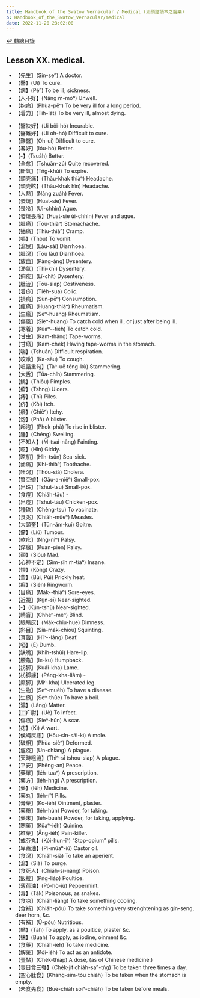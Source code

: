 ```yaml
---
title: Handbook of the Swatow Vernacular / Medical (汕頭話讀本之醫藥)
p: Handbook_of_the_Swatow_Vernacular/medical
date: 2022-11-20 23:02:00
---
```


[↩️ 轉總目錄](/Handbook_of_the_Swatow_Vernacular)

## Lesson XX. medical.

* 【先生】(Sin-seⁿ) A doctor.
* 【醫】(Ui) To cure.
* 【病】(Pēⁿ) To be ill; sickness.
* 【人不好】(Nâng m̄-móⁿ) Unwell.
* 【抱病】(Phùa-pēⁿ) To be very ill for a long period.
* 【着力】(Tíh-lát) To be very ill, almost dying.
<!--more-->
* 【醫袂好】(Ui bõi-hó) Incurable.
* 【醫難好】(Ui oh-hó) Difficult to cure.
* 【難醫】(Oh-ui) Difficult to cure.
* 【畧好】(Ióu-hó) Better.
* 【-】(Tsuáh) Better.
* 【全愈】(Tshuân-zú) Quite recovered.
* 【斷氣】(Tñg-khùi) To expire.
* 【頭壳痛】(Thâu-khak thiàⁿ) Headache.
* 【頭壳眩】(Thâu-khak hîn) Headache.
* 【人熱】(Nâng zuáh) Fever.
* 【發燒】(Huat-sie) Fever.
* 【畏冷】(Uì-chhìn) Ague.
* 【發燒畏冷】(Huat-sie ùi-chhìn) Fever and ague.
* 【肚痛】(Tóu-thiàⁿ) Stomachache.
* 【抽痛】(Thiu-thiàⁿ) Cramp.
* 【嘔】(Thôu) To vomit.
* 【瀉屎】(Làu-sái) Diarrhoea.
* 【肚瀉】(Tóu làu) Diarrhoea.
* 【放血】(Pàng-àng) Dysentery.
* 【滯氣】(Thì-khì) Dysentery.
* 【痢疾】(Lĩ-chit) Dysentery.
* 【肚澁】(Tóu-siap) Costiveness.
* 【着痧】(Tiéh-sua) Colic.
* 【損病】(Sùn-pēⁿ) Consumption.
* 【瘋痛】(Huang-thiàⁿ) Rheumatism.
* 【生瘋】(Seⁿ-huang) Rheumatism.
* 【傷風】(Sieⁿ-huang) To catch cold when ill, or just after being ill.
* 【寒着】(Kûaⁿ--tiéh) To catch cold.
* 【甘虫】(Kam-thâng) Tape-worms.
* 【甘癪】(Kam-chek) Having tape-worms in the stomach.
* 【喘】(Tshuán) DIfficult respiration.
* 【咬嗽】(Ka-sàu) To cough.
* 【呾話重句】(Tàⁿ-uē têng-kù) Stammering.
* 【大舌】(Tūa-chíh) Stammering.
* 【鮡】(Thiôu) Pimples.
* 【瘡】(Tshng) Ulcers.
* 【痔】(Thĩ) Piles.
* 【疥】(Kòi) Itch.
* 【癢】(Chiẽⁿ) Itchy.
* 【泡】(Phã) A blister.
* 【起泡】(Phok-phã) To rise in blister.
* 【腫】(Chéng) Swelling.
* 【不知人】(M̄-tsai-nâng) Fainting.
* 【眩】(Hîn) Giddy.
* 【眩船】(Hîn-tsûn) Sea-sick.
* 【齒痛】(Khí-thiàⁿ) Toothache.
* 【吐瀉】(Thòu-sià) Cholera.
* 【賢亞娘】(Gâu-a-niêⁿ) Small-pox.
* 【出珠】(Tshut-tsu) Small-pox.
* 【食痘】(Chiáh-tāu) -
* 【出痘】(Tshut-tāu) Chicken-pox.
* 【種珠】(Chèng-tsu) To vacinate.
* 【食粥】(Chiáh-mûeⁿ) Measles.
* 【大頸奎】(Tūn-ãm-kui) Goitre.
* 【瘤】(Liû) Tumour.
* 【軟疕】(Nńg-nîⁿ) Palsy.
* 【痒癲】(Kuàn-pien) Palsy.
* 【顚】(Sióu) Mad.
* 【心神不定】(Sim-sîn m̄-tiāⁿ) Insane.
* 【愩】(Kòng) Crazy.
* 【輩】(Bùi, Pùi) Prickly heat.
* 【癬】(Sién) Ringworm.
* 【目痛】(Mák--thiàⁿ) Sore-eyes.
* 【近視】(Kṳ̃n-sī) Near-sighted.
* 【-】(Kṳ̃n-tshṳ̀) Near-sighted.
* 【睛盲】(Chheⁿ-mêⁿ) Blind.
* 【眼睛灰】(Mák-chiu-hue) Dimness.
* 【斜目】(Siâ-mák-chióu) Squinting.
* 【耳聾】(Hĩⁿ--lâng) Deaf.
* 【啞】(É) Dumb.
* 【缺嘴】(Khih-tshùi) Hare-lip.
* 【腰龜】(Ie-ku) Humpback.
* 【拐脚】(Kuái-kha) Lame.
* 【枋脚䥥】(Páng-kha-liâm) -
* 【縻脚】(Miⁿ-kha) Ulcerated leg.
* 【生物】(Seⁿ-muéh) To have a disease.
* 【生㿗】(Seⁿ-thûe) To have a boil.
* 【濃】(Lâng) Matter.
* 【⿸疒尉】(Uè) To infect.
* 【傷痕】(Sieⁿ-hûn) A scar.
* 【痣】(Kì) A wart.
* 【侯蠅屎痣】(Hôu-sîn-sái-kì) A mole.
* 【破相】(Phùa-sièⁿ) Deformed.
* 【瘟疫】(Un-chiàng) A plague.
* 【天時粗澁】(Thiⁿ-sî tshou-siap) A plague.
* 【平安】(Phêng-an) Peace.
* 【藥單】(Iéh-tuaⁿ) A prescription.
* 【藥方】(Iéh-hng) A prescription.
* 【藥】(Iéh) Medicine.
* 【藥丸】(Iéh-íⁿ) Pills.
* 【膏藥】(Ko-iéh) Ointment, plaster.
* 【藥粉】(Iéh-hún) Powder, for taking.
* 【藥末】(Iéh-buáh)  Powder, for taking, applying.
* 【寒藥】(Kûaⁿ-iéh) Quinine.
* 【紅藥】(Âng-iéh) Pain-killer.
* 【戒芬丸】(Kói-hun-îⁿ) “Stop-opium” pills.
* 【卑蔴油】(Pi-mûaⁿ-iû) Castor oil.
* 【食瀉】(Chiáh-sià) To take an aperient.
* 【瀉】(Sià) To purge.
* 【食死人】(Chiáh-sí-nâng) Poison.
* 【飯粒】(Pn̄g-liáp) Poultice.
* 【薄荷油】(Pô-hò-iû) Peppermint.
* 【毒】(Ták) Poisonous, as snakes.
* 【食凉】(Chiáh-liâng) To take something cooling.
* 【食補】(Chiáh-póu) To take something very strenghtening as gin-seng, deer horn, &c.
* 【有補】(Ũ-póu) Nutritious.
* 【貼】(Tah) To apply, as a poultice, plaster &c.
* 【抹】(Buah) To apply, as iodine, oinment &c.
* 【食藥】(Chiáh-iéh) To take medicine.
* 【解藥】(Kói-iéh) To act as an antidote.
* 【壹帖】(Chék-thiap) A dose, (as of Chinese medicine.)
* 【壹日食三餐】(Chék-jít chiáh-saⁿ-tǹg) To be taken three times a day.
* 【空心肚食】(Khang-sim-tóu chiáh) To be taken when the stomach is empty.
* 【未食先食】(Būe-chiáh soiⁿ-chiáh) To be taken before meals.
